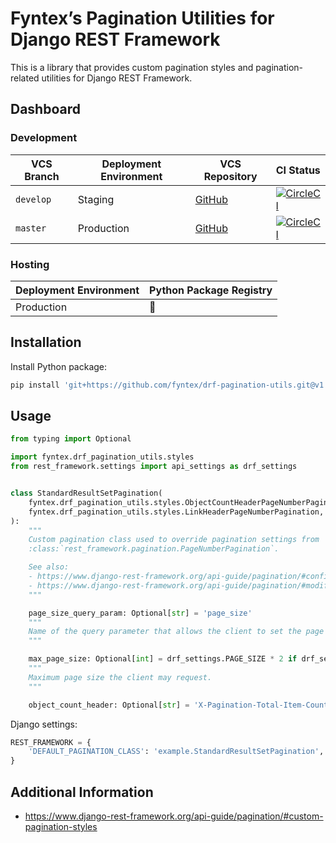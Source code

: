 Fyntex’s Pagination Utilities for Django REST Framework
==========================================================

This is a library that provides custom pagination styles and pagination-related utilities for Django
REST Framework.


## Dashboard

### Development

| VCS Branch | Deployment Environment | VCS Repository | CI Status |
| ---------- | ---------------------- | -------------- | --------- |
| `develop` | Staging | [GitHub](https://github.com/fyntex/drf-pagination-utils/tree/develop) | [![CircleCI](https://dl.circleci.com/status-badge/img/gh/fyntex/drf-pagination-utils/tree/develop.svg?style=shield)](https://dl.circleci.com/status-badge/redirect/gh/fyntex/drf-pagination-utils/tree/develop) |
| `master` | Production | [GitHub](https://github.com/fyntex/drf-pagination-utils/tree/master) | [![CircleCI](https://dl.circleci.com/status-badge/img/gh/fyntex/drf-pagination-utils/tree/master.svg?style=shield)](https://dl.circleci.com/status-badge/redirect/gh/fyntex/drf-pagination-utils/tree/master) |


### Hosting

| Deployment Environment | Python Package Registry |
| ---------------------- | ----------------------- |
| Production | 🚧 |


## Installation

Install Python package:

```sh
pip install 'git+https://github.com/fyntex/drf-pagination-utils.git@v1.0.0#egg=fyntex-drf-pagination-utils==1.0.0'
```


## Usage

```python
from typing import Optional

import fyntex.drf_pagination_utils.styles
from rest_framework.settings import api_settings as drf_settings


class StandardResultSetPagination(
    fyntex.drf_pagination_utils.styles.ObjectCountHeaderPageNumberPagination,
    fyntex.drf_pagination_utils.styles.LinkHeaderPageNumberPagination,
):
    """
    Custom pagination class used to override pagination settings from
    :class:`rest_framework.pagination.PageNumberPagination`.

    See also:
    - https://www.django-rest-framework.org/api-guide/pagination/#configuration
    - https://www.django-rest-framework.org/api-guide/pagination/#modifying-the-pagination-style
    """

    page_size_query_param: Optional[str] = 'page_size'
    """
    Name of the query parameter that allows the client to set the page size on a per-request basis.
    """

    max_page_size: Optional[int] = drf_settings.PAGE_SIZE * 2 if drf_settings.PAGE_SIZE else None
    """
    Maximum page size the client may request.
    """

    object_count_header: Optional[str] = 'X-Pagination-Total-Item-Count'
```

Django settings:

```python
REST_FRAMEWORK = {
    'DEFAULT_PAGINATION_CLASS': 'example.StandardResultSetPagination',
}
```


## Additional Information

- https://www.django-rest-framework.org/api-guide/pagination/#custom-pagination-styles
